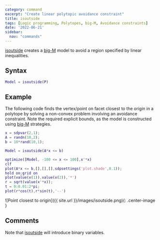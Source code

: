 ```yaml
---
category: command
excerpt: "Create linear polytopic avoidance constraint"
title: isoutside
tags: [Logic programming, Polytopes, big-M, Avoidance constraints]
date: '2022-06-21'
sidebar:
  nav: "commands"
---
```


[isoutside](/command/isoutside) creates a [big-M](/tutorial/bigmandconvexhulls) model to avoid a region specified by linear inequalities.

## Syntax

````matlab
Model = isoutside(P)
````

## Example

The following code finds the vertex/point on facet closest to the origin in a polytope by solving a non-convex problem involving an avoidance constraint. Note the required explicit bounds, as the model is constructed using [big-M](/tutorial/bigmandconvexhulls) strategies.

````matlab
x = sdpvar(2,1);
A = randn(10,2);
b = 10*rand(10,1);

Model = isoutside(A*x <= b)

optimize([Model, -100 <= x <= 100],x'*x)
clf
plot(A*x <= b,[],[],[],sdpsettings('plot.shade',0.1));
hold on;grid on
plot(value(x(1)),value(x(2)),'*')
r = sqrt(value(x'*x));
t = 0:0.01:2*pi;
plot(r*cos(t),r*sin(t),'--')
````

![Point closest to origin]({{ site.url }}/images/isoutside.png){: .center-image }


## Comments

Note that [isoutside](/command/isoutside) will introduce binary variables.

